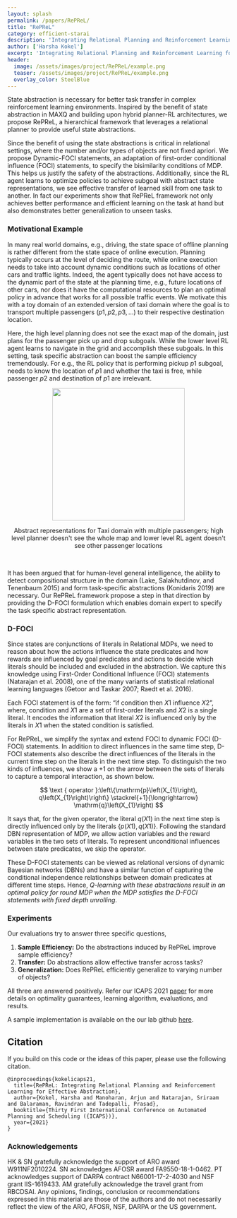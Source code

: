 ```yaml
---
layout: splash
permalink: /papers/RePReL/
title: "RePReL"
category: efficient-starai
description: 'Integrating Relational Planning and Reinforcement Learning for Effective Abstraction, by Harsha Kokel, Arjun Manoharan, Sriraam Natarajan, Balaraman Ravindran, Prasad Tadepalli, In ICAPS 2021'
author: ['Harsha Kokel']
excerpt: 'Integrating Relational Planning and Reinforcement Learning for Effective Abstraction <br><i>Harsha Kokel, Arjun Manoharan, Sriraam Natarajan, Balaraman Ravindran, Prasad Tadepalli</i><br/><br/>{::nomarkdown}  <a href="/assets/pdfs/Kokel_ICAPS2021.pdf" class="btn btn--light-outline btn--large"><i class="fas fa-file-pdf"></i> Paper</a>  <a href="/assets/pdfs/Kokel_ICAPS21_sup.pdf" class="btn btn--light-outline btn--large"><i class="fas fa-paperclip"></i> Appendix</a>  <a href="https://github.com/starling-lab/RePReL" class="btn btn--light-outline btn--large"><i class="fas fa-code"></i> Code</a>   <a href="https://youtu.be/xNTdksqUQCM" target="_blank" class="btn btn--light-outline btn--large"><i class="fab fa-youtube"></i> Video</a>{:/nomarkdown}'
header:
  image: /assets/images/project/RePReL/example.png
  teaser: /assets/images/project/RePReL/example.png
  overlay_color: SteelBlue  
---
```



<script type="text/x-mathjax-config">
  MathJax.Hub.Config({
    tex2jax: {inlineMath: [['$','$']]},
    extensions: [
      "MathMenu.js",
      "MathZoom.js",
      "AssistiveMML.js",
      "a11y/accessibility-menu.js"
    ],
    jax: ["input/TeX", "output/CommonHTML"],
    TeX: {
      extensions: [
        "AMSmath.js",
        "AMSsymbols.js",
        "noErrors.js",
        "noUndefined.js",
      ]
    }
  });
</script>
<script type="text/javascript" async
  src="https://cdnjs.cloudflare.com/ajax/libs/mathjax/2.7.5/MathJax.js?config=TeX-MML-AM_CHTML">
</script>


State abstraction is necessary for better task transfer in complex reinforcement learning environments. Inspired by the benefit of state abstraction in MAXQ and building upon hybrid planner-RL architectures, we propose RePReL, a hierarchical framework that leverages a relational planner to provide useful state abstractions. 


Since the benefit of using the state abstractions is critical in relational settings, where the number and/or types of objects are not fixed apriori. We propose Dynamic-FOCI statements, an adaptation of first-order conditional influence (FOCI) statements, to specify the bisimilarity conditions of MDP. This helps us justify the safety of the abstractions. Additionally, since the RL agent learns to optimize policies to achieve subgoal with abstract state representations, we see effective transfer of learned skill from one task to another. In fact our experiments show that RePReL framework not only achieves better performance and efficient learning on the task at hand but also demonstrates better generalization to unseen tasks.

### Motivational Example 

In many real world domains, e.g., driving, the state space of offline planning is rather different from the state space of online execution. Planning typically occurs at the level of deciding the route, while online execution needs to take into account dynamic conditions such as locations of other cars and traffic lights. Indeed, the agent typically does not have access to the dynamic part of the state at the planning time, e.g., future locations of other cars, nor does it have the computational resources to plan an optimal policy in advance that works for all possible traffic events. We motivate this with a toy domain of an extended version of taxi domain where the goal is to transport multiple passengers ($p1, p2, p3, ...$) to their respective destination location. 

Here, the high level planning does not see the exact map of the domain, just plans for the passenger pick up and drop subgoals. While the lower level RL agent learns to navigate in the grid and accomplish these subgoals. In this setting, task specific abstraction can boost the sample efficiency tremendously. For e.g., the RL policy that is performing pickup $p1$ subgoal, needs to know the location of $p1$ and whether the taxi is free, while passenger $p2$ and destination of $p1$ are irrelevant. 

<div align="center" >
        <img src="/assets/images/project/RePReL/example.png"  width="300"  />
        <p style="text-align:center;">Abstract representations for Taxi domain with multiple passengers; high level planner doesn't see the whole map and lower level RL agent doesn't see other passenger locations</p>
</div>  
<br>  


It has been argued that for human-level general intelligence, the ability to detect compositional structure in the domain (Lake, Salakhutdinov, and Tenenbaum 2015) and form task-specific abstractions (Konidaris 2019) are necessary. Our RePReL framework propose a step in that direction by providing the D-FOCI formulation which enables domain expert to specify the task specific abstract representation.

### D-FOCI 

Since states are conjunctions of literals in Relational MDPs, we need to reason about how the actions influence the state predicates and how rewards are influenced by goal predicates and actions to decide which literals should be included and excluded in the abstraction. We capture this knowledge using First-Order Conditional Influence (FOCI) statements (Natarajan et al. 2008), one of the many variants of statistical relational learning languages (Getoor and Taskar 2007; Raedt et al. 2016). 

Each FOCI statement is of the form: “if $\text{condition}$ then $X1$ $\text{influence}$ $X2$”, where, $\text{condition}$ and $X1$ are a set of first-order literals and $X2$ is a single literal. It encodes the information that literal $X2$ is influenced only by the literals in $X1$ when the stated condition is satisfied. 

For RePReL, we simplify the syntax and extend FOCI to dynamic FOCI (D-FOCI) statements. In addition to direct influences in the same time step, D-FOCI statements also describe the direct influences of the literals in the current time step on the literals in the next time step. To distinguish the two kinds of influences, we show a $+1$ on the arrow between the sets of literals to capture a temporal interaction, as shown below.

$$
\text { operator }:\left\{\mathrm{p}\left(X_{1}\right), q\left(X_{1}\right)\right\} \stackrel{+1}{\longrightarrow} \mathrm{q}\left(X_{1}\right)
$$

It says that, for the given $\text{operator}$, the literal $q(X1)$ in the next time step is directly influenced only by the literals $\{p(X1), q(X1)\}$. Following the standard DBN representation of MDP, we allow action variables and the reward variables in the two sets of literals. To represent unconditional influences between state predicates, we skip the $\text{operator}$.

These D-FOCI statements can be viewed as relational versions of dynamic Bayesian networks (DBNs) and have a similar function of capturing the conditional independence relationships between domain predicates at different time steps. Hence, *Q-learning with these abstractions result in an optimal policy for round MDP when the MDP satisfies the D-FOCI statements with fixed depth unrolling*. 

### Experiments 

Our evaluations try to answer three specific questions,

1. **Sample Efficiency:** Do the abstractions induced by RePReL improve sample efficiency?
2. **Transfer:** Do abstractions allow effective transfer across tasks?
3. **Generalization:** Does RePReL efficiently generalize to varying number of objects?

All three are answered positively. Refer our ICAPS 2021 [paper](/assets/pdfs/Kokel_ICAPS2021.pdf) for more details on optimality guarantees, learning algorithm, evaluations, and results. 

A sample implementation is available on the our lab github [here](https://github.com/starling-lab/RePReL).


## Citation

If you build on this code or the ideas of this paper, please use the following citation.

```
@inproceedings{kokelicaps21,
  title={RePReL: Integrating Relational Planning and Reinforcement Learning for Effective Abstraction},
  author={Kokel, Harsha and Manoharan, Arjun and Natarajan, Sriraam and Balaraman, Ravindran and Tadepalli, Prasad},
  booktitle={Thirty First International Conference on Automated Planning and Scheduling ({ICAPS})},
  year={2021}
}
```

### Acknowledgements

HK & SN gratefully acknowledge the support of ARO award W911NF2010224. SN acknowledges AFOSR award FA9550-18-1-0462. PT acknowledges support of DARPA contract N66001-17-2-4030 and NSF grant IIS-1619433. AM gratefully acknowledge the travel grant from RBCDSAI. Any opinions, findings, conclusion or recommendations expressed in this material are those of the authors and do not necessarily reflect the view of the ARO, AFOSR, NSF, DARPA or the US government.

